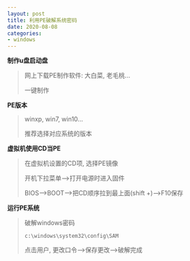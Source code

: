 ```yaml
---
layout: post
title: 利用PE破解系统密码
date: 2020-08-08
categories:
- windows
---
```

**制作u盘启动盘**

> 网上下载PE制作软件: 大白菜, 老毛桃...
>
> 一键制作

**PE版本**

> winxp, win7, win10...
>
> 推荐选择对应系统的版本

**虚拟机使用CD当PE**

> 在虚拟机设置的CD项, 选择PE镜像
>
> 开机下拉菜单-->打开电源时进入固件
>
> BIOS-->BOOT-->把CD顺序拉到最上面(shift +)-->F10保存

**运行PE系统**

> 破解windows密码
>
> `c:\windows\system32\config\SAM`
>
> 点击用户, 更改口令-->保存更改-->破解完成
